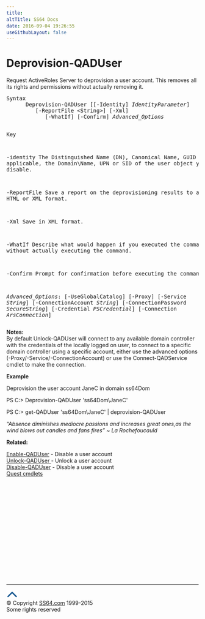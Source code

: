 ```yaml
---
title:
altTitle: SS64 Docs
date: 2016-09-04 19:26:55
useGithubLayout: false
---
```

<!-- #BeginLibraryItem "/Library/head_ps.lbi" --><!-- #EndLibraryItem --><h1>Deprovision-QADUser</h1> 
<p>Request ActiveRoles Server to deprovision a user account. This removes all its rights and permissions without actually removing it. </p>
<pre>Syntax
      Deprovision-QADUser [[-Identity] <i>IdentityParameter</i>]
         [-ReportFile &lt;String&gt;] [-Xml]
            [-WhatIf] [-Confirm] <i>Advanced_Options</i>

Key

   -identity    The Distinguished Name (DN), Canonical Name, GUID or, where applicable,
                the Domain\Name, UPN or SID of the user object you wish to disable. 

   -ReportFile  Save a report on the deprovisioning results to a file
                in HTML or XML format.

   -Xml         Save in XML format. 

   -WhatIf      Describe what would happen if you executed the command,
                without actually executing the command.

   -Confirm     Prompt for confirmation before executing the command.

   <i>Advanced_Options</i>:
                [-UseGlobalCatalog] [-Proxy] [-Service <i>String</i>]
                [-ConnectionAccount <i>String</i>] [-ConnectionPassword <i>SecureString</i>]
                [-Credential <i>PSCredential</i>] [-Connection <i>ArsConnection</i>]</pre>
<p>
  <b>Notes:</b>        <br>
By default <span class="code">Unlock-QADUser</span> will connect to any available domain controller with the credentials of the locally logged on user, to connect to a specific domain controller using a specific account, either use the advanced options (-Proxy/-Service/-ConnectionAccount) or use the <span class="code">Connect-QADService</span> cmdlet to make the connection. </p>
<p><b>Example</b></p>
<p>Deprovision the user account JaneC in domain ss64Dom </p>
<p><span class="code">PS C:&gt; Deprovision-QADUser 'ss64Dom\JaneC'</span></p>
<p><span class="code">PS C:&gt; get-QADUser 'ss64Dom\JaneC' | deprovision-QADUser</span></p>
<p class="quote"><i> “Absence diminishes mediocre passions and increases great ones,as the wind blows out candles and fans fires” ~ La Rochefoucauld </i></p>
<p><b>Related:</b></p>
<p> <a href="enable-qaduser.html">Enable-QADUser</a> - Disable a user account <br>
<a href="unlock-qaduser.html">Unlock-QADUser </a>- Unlock a user account <br>
<a href="disable-qaduser.html">Disable-QADUser</a> - Disable a user account<br>
<a href="quest.html">Quest cmdlets</a></p><!-- #BeginLibraryItem "/Library/foot_ps.lbi" --><p><script async="" src="//pagead2.googlesyndication.com/pagead/js/adsbygoogle.js"></script>
<!-- PowerShell300 -->
<ins class="adsbygoogle" style="display:inline-block;width:300px;height:250px" data-ad-client="ca-pub-6140977852749469" data-ad-slot="6253539900"></ins>
<script>
(adsbygoogle = window.adsbygoogle || []).push({});
</script></p>
<hr>
<div id="bl" class="footer"><a href="#"><img src="../images/top.png" width="30" height="22" alt="Back to the Top"></a></div>
<div id="br" class="footer, tagline">© Copyright <a href="http://ss64.com/">SS64.com</a> 1999-2015<br>
Some rights reserved</div><!-- #EndLibraryItem -->

